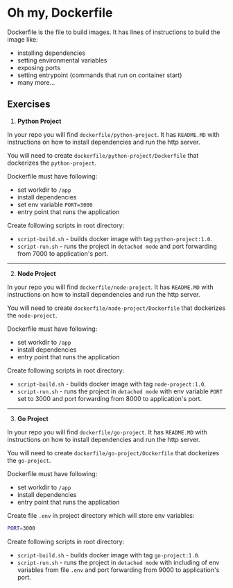 # Oh my, Dockerfile

Dockerfile is the file to build images. It has lines of instructions to build the image like: 
- installing dependencies
- setting environmental variables
- exposing ports
- setting entrypoint (commands that run on container start)
- many more...

## Exercises

1. **Python Project**

In your repo you will find `dockerfile/python-project`. It has `README.MD` with instructions on 
how to install dependencies and run the http server.

You will need to create `dockerfile/python-project/Dockerfile` that dockerizes the `python-project`.

Dockerfile must have following:
- set workdir to `/app`
- install dependencies
- set env variable `PORT=3000`
- entry point that runs the application

Create following scripts in root directory:
- `script-build.sh` - builds docker image with tag `python-project:1.0`.
- `script-run.sh` - runs the project in `detached mode` and port forwarding from 7000 to application's port.
___

2. **Node Project**

In your repo you will find `dockerfile/node-project`. It has `README.MD` with instructions on 
how to install dependencies and run the http server.

You will need to create `dockerfile/node-project/Dockerfile` that dockerizes the `node-project`.

Dockerfile must have following:
- set workdir to `/app`
- install dependencies
- entry point that runs the application

Create following scripts in root directory:
- `script-build.sh` - builds docker image with tag `node-project:1.0`.
- `script-run.sh` - runs the project in `detached mode` with env variable `PORT` set to 3000 and port forwarding from 8000 to application's port.
___

3. **Go Project**

In your repo you will find `dockerfile/go-project`. It has `README.MD` with instructions on 
how to install dependencies and run the http server.

You will need to create `dockerfile/go-project/Dockerfile` that dockerizes the `go-project`.

Dockerfile must have following:
- set workdir to `/app`
- install dependencies
- entry point that runs the application

Create file `.env` in project directory which will store env variables:
```bash
PORT=3000
```

Create following scripts in root directory:
- `script-build.sh` - builds docker image with tag `go-project:1.0`.
- `script-run.sh` - runs the project in `detached mode` with including of env variables from file `.env` and port forwarding from 9000 to application's port.
